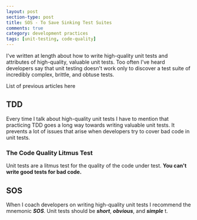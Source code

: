```yaml
---
layout: post
section-type: post
title: SOS - To Save Sinking Test Suites 
comments: true
category: development practices
tags: [unit-testing, code-quality]
---
```


I've written at length about how to write high-quality unit tests and attributes of high-quality, valuable unit tests. Too often I've heard developers say that unit testing doesn't work only to discover a test suite of incredibly complex, brittle, and obtuse tests. 

List of previous articles here

## TDD

Every time I talk about high-quality unit tests I have to mention that practicing TDD goes a long way towards writing valuable unit tests. It prevents a lot of issues that arise when developers try to cover bad code in unit tests. 

### The Code Quality Litmus Test

Unit tests are a litmus test for the quality of the code under test. **You can't write good tests for bad code.** 

## SOS

When I coach developers on writing high-quality unit tests I recommend the mnemonic __*SOS*__. Unit tests should be __*short*__, __*obvious*__, and __*simple*__ t.

 